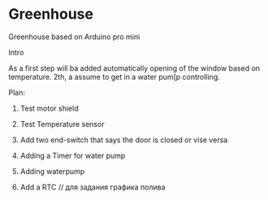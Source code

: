 # Greenhouse
Greenhouse based on Arduino pro mini

Intro

As a first step will ba added automatically opening of the window based on temperature. 2th, a assume to get in a water pum[p controlling.

Plan:

1. Test motor shield
2. Test Temperature sensor
3. Add two end-switch that says the door is closed or vise versa

4. Adding a Timer for water pump
5. Adding waterpump

6. Add a RTC // для задания графика полива
